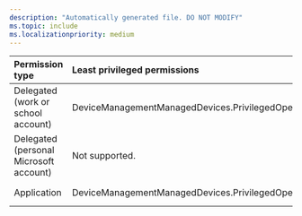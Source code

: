 ```yaml
---
description: "Automatically generated file. DO NOT MODIFY"
ms.topic: include
ms.localizationpriority: medium
---
```


|Permission type|Least privileged permissions|Higher privileged permissions|
|:---|:---|:---|
|Delegated (work or school account)|DeviceManagementManagedDevices.PrivilegedOperations.All|DeviceManagementConfiguration.Read.All, DeviceManagementManagedDevices.Read.All|
|Delegated (personal Microsoft account)|Not supported.|Not supported.|
|Application|DeviceManagementManagedDevices.PrivilegedOperations.All|DeviceManagementConfiguration.Read.All, DeviceManagementManagedDevices.Read.All|

